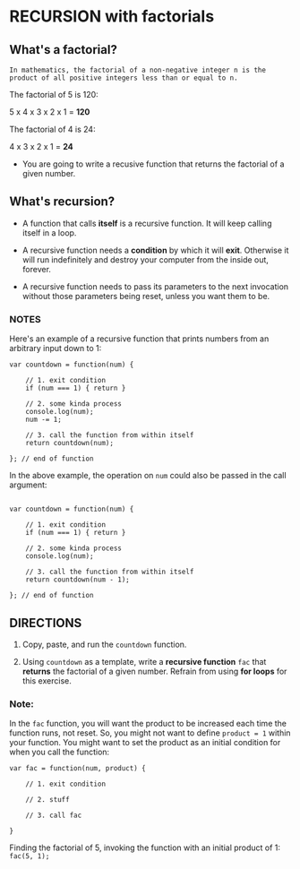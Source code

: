# RECURSION with factorials

## What's a factorial?

```
In mathematics, the factorial of a non-negative integer n is the product of all positive integers less than or equal to n.
```

The factorial of 5 is 120:

5 x 4 x 3 x 2 x 1 = **120**


The factorial of 4 is 24:

4 x 3 x 2 x 1 = **24**

- You are going to write a recusive function that returns the factorial of a given number.

## What's recursion?

- A function that calls **itself** is a recursive function. It will keep calling itself in a loop.

- A recursive function needs a **condition** by which it will
**exit**. Otherwise it will run indefinitely and destroy your computer from the inside out, forever.

- A recursive function needs to pass its parameters to the next invocation without those parameters being reset, unless you want them to be. 

### NOTES
Here's an example of a recursive function that prints numbers from an arbitrary input down to 1:

``` 
var countdown = function(num) {
	
	// 1. exit condition
	if (num === 1) { return }

	// 2. some kinda process
	console.log(num);
	num -= 1;

	// 3. call the function from within itself
	return countdown(num);
		
}; // end of function
```

In the above example, the operation on `num` could also be passed in the call argument:

```

var countdown = function(num) {
	
	// 1. exit condition
	if (num === 1) { return }

	// 2. some kinda process
	console.log(num);
	
	// 3. call the function from within itself
	return countdown(num - 1);
		
}; // end of function
```

## DIRECTIONS

1. Copy, paste, and run the `countdown` function. 

2. Using `countdown` as a template, write a **recursive function** `fac` that **returns** the factorial of a given number. Refrain from using **for loops** for this exercise.

### Note:
In the `fac` function, you will want the product to be increased each time the function runs, not reset. So, you might not want to define `product = 1` within your function. You might want to set the product as an initial condition for when you call the function:

```
var fac = function(num, product) {
	
	// 1. exit condition
	
	// 2. stuff
	
	// 3. call fac

}
```

Finding the factorial of 5, invoking the function with an initial product of 1:
`fac(5, 1);`  

















